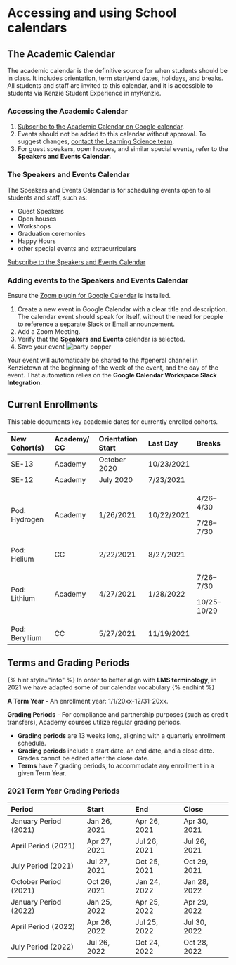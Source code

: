 # Accessing and using School calendars

## The Academic Calendar

The academic calendar is the definitive source for when students should be in class. It includes orientation, term start/end dates, holidays, and breaks. All students and staff are invited to this calendar, and it is accessible to students via Kenzie Student Experience in myKenzie.

### Accessing the Academic Calendar

1. [S](https://calendar.google.com/calendar?cid=a2VuemllLmFjYWRlbXlfMmY2MHVvMDlvbWUyZzY4MmwzY21xdHU5YW9AZ3JvdXAuY2FsZW5kYXIuZ29vZ2xlLmNvbQ)[ubscribe to the Academic Calendar on Google calendar](https://calendar.google.com/calendar?cid=a2VuemllLmFjYWRlbXlfMmY2MHVvMDlvbWUyZzY4MmwzY21xdHU5YW9AZ3JvdXAuY2FsZW5kYXIuZ29vZ2xlLmNvbQ).
2. Events should not be added to this calendar without approval. To suggest changes, [contact the Learning Science team](https://form.asana.com/?hash=a57e5c0f5b138429c49d4f6026b6c4628774bc6b611e5844f418427c98632de1&id=1171668811656140).
3. For guest speakers, open houses, and similar special events, refer to the **Speakers and Events Calendar.**

### **The Speakers and Events Calendar**

The Speakers and Events Calendar is for scheduling events open to all students and staff, such as:

* Guest Speakers
* Open houses
* Workshops
* Graduation ceremonies
* Happy Hours
* other special events and extracurriculars

 [Subscribe to the Speakers and Events Calendar](https://calendar.google.com/calendar?cid=a2VuemllLmFjYWRlbXlfNGxic21jcWZ1ODdvZjRkdW5wcjY0cGN1YW9AZ3JvdXAuY2FsZW5kYXIuZ29vZ2xlLmNvbQ) 

### Adding events to the Speakers and Events Calendar

Ensure the [Zoom plugin for Google Calendar](https://gsuite.google.com/marketplace/app/zoom_for_gsuite/364750910244) is installed.

1. Create a new event in Google Calendar with a clear title and description. The calendar event should speak for itself, without the need for people to reference a separate Slack or Email announcement.
2. Add a Zoom Meeting.
3. Verify that the **Speakers and Events** calendar is selected.
4. Save your event ![party popper](https://paper.dropboxstatic.com/static/img/ace/emoji/1f389.png?version=6.0.0) 

  
Your event will automatically be shared to the \#general channel in Kenzietown at the beginning of the week of the event, and the day of the event. That automation relies on the **Google Calendar Workspace Slack Integration**.  


## Current Enrollments 

This table documents key academic dates for currently enrolled cohorts.

<table>
  <thead>
    <tr>
      <th style="text-align:left"><b>New Cohort(s)</b>
      </th>
      <th style="text-align:left">Academy/ CC</th>
      <th style="text-align:left"><b>Orientation</b>  <b>Start</b>
      </th>
      <th style="text-align:left">Last Day</th>
      <th style="text-align:left"><b>Breaks</b>
      </th>
    </tr>
  </thead>
  <tbody>
    <tr>
      <td style="text-align:left">SE-13</td>
      <td style="text-align:left">Academy</td>
      <td style="text-align:left">October 2020</td>
      <td style="text-align:left">10/23/2021</td>
      <td style="text-align:left"></td>
    </tr>
    <tr>
      <td style="text-align:left">SE-12</td>
      <td style="text-align:left">Academy</td>
      <td style="text-align:left">July 2020</td>
      <td style="text-align:left">7/23/2021</td>
      <td style="text-align:left"></td>
    </tr>
    <tr>
      <td style="text-align:left">Pod: Hydrogen</td>
      <td style="text-align:left">Academy</td>
      <td style="text-align:left">1/26/2021</td>
      <td style="text-align:left">10/22/2021</td>
      <td style="text-align:left">
        <p>4/26&#x2013;4/30</p>
        <p>7/26&#x2013;7/30</p>
      </td>
    </tr>
    <tr>
      <td style="text-align:left">Pod: Helium</td>
      <td style="text-align:left">CC</td>
      <td style="text-align:left">2/22/2021</td>
      <td style="text-align:left">8/27/2021</td>
      <td style="text-align:left"></td>
    </tr>
    <tr>
      <td style="text-align:left">Pod: Lithium</td>
      <td style="text-align:left">Academy</td>
      <td style="text-align:left">4/27/2021</td>
      <td style="text-align:left">1/28/2022</td>
      <td style="text-align:left">
        <p>7/26&#x2013;7/30</p>
        <p>10/25&#x2013;10/29</p>
      </td>
    </tr>
    <tr>
      <td style="text-align:left">Pod: Beryllium</td>
      <td style="text-align:left">CC</td>
      <td style="text-align:left">5/27/2021</td>
      <td style="text-align:left">11/19/2021</td>
      <td style="text-align:left"></td>
    </tr>
  </tbody>
</table>

## **Terms and Grading Periods**

{% hint style="info" %}
In order to better align with **LMS terminology**, in 2021 we have adapted some of our calendar vocabulary
{% endhint %}

**A Term Year -** An enrollment year: 1/1/20xx-12/31-20xx. 

**Grading Periods** - For compliance and partnership purposes \(such as credit transfers\), Academy courses utilize regular grading periods. 

* **Grading periods** are 13 weeks long, aligning with a quarterly enrollment schedule.
* **Grading periods** include a start date, an end date, and a close date. Grades cannot be edited after the close date.
* **Terms** have 7 grading periods, to accommodate any enrollment in a given Term Year.

### 2021 Term Year Grading Periods

| Period | Start | End | Close |
| :--- | :--- | :--- | :--- |
| January Period \(2021\) | Jan 26, 2021 | Apr 26, 2021 | Apr 30, 2021 |
| April Period \(2021\) | Apr 27, 2021 | Jul 26, 2021 | Jul 26, 2021 |
| July Period \(2021\) | Jul 27, 2021 | Oct 25, 2021 | Oct 29, 2021 |
| October Period \(2021\) | Oct 26, 2021 | Jan 24, 2022 | Jan 28, 2022 |
| January Period \(2022\) | Jan 25, 2022 | Apr 25, 2022 | Apr 29, 2022 |
| April Period \(2022\) | Apr 26, 2022 | Jul 25, 2022 | Jul 30, 2022 |
| July Period \(2022\) | Jul 26, 2022 | Oct 24, 2022 | Oct 28, 2022 |



